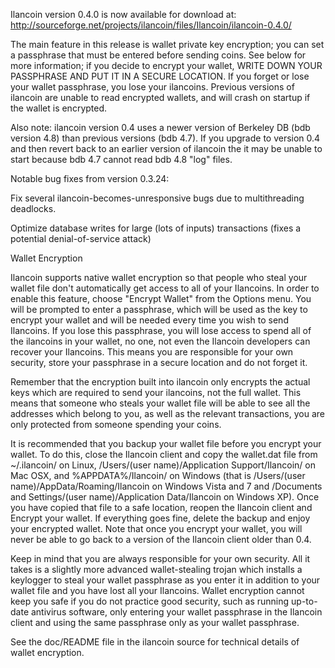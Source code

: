 Ilancoin version 0.4.0 is now available for download at:
http://sourceforge.net/projects/ilancoin/files/Ilancoin/ilancoin-0.4.0/

The main feature in this release is wallet private key encryption;
you can set a passphrase that must be entered before sending coins.
See below for more information; if you decide to encrypt your wallet,
WRITE DOWN YOUR PASSPHRASE AND PUT IT IN A SECURE LOCATION. If you
forget or lose your wallet passphrase, you lose your ilancoins.
Previous versions of ilancoin are unable to read encrypted wallets,
and will crash on startup if the wallet is encrypted.

Also note: ilancoin version 0.4 uses a newer version of Berkeley DB
(bdb version 4.8) than previous versions (bdb 4.7). If you upgrade
to version 0.4 and then revert back to an earlier version of ilancoin
the it may be unable to start because bdb 4.7 cannot read bdb 4.8
"log" files.


Notable bug fixes from version 0.3.24:

Fix several ilancoin-becomes-unresponsive bugs due to multithreading
deadlocks.

Optimize database writes for large (lots of inputs) transactions
(fixes a potential denial-of-service attack)


Wallet Encryption

Ilancoin supports native wallet encryption so that people who steal your
wallet file don't automatically get access to all of your Ilancoins.
In order to enable this feature, choose "Encrypt Wallet" from the
Options menu.  You will be prompted to enter a passphrase, which
will be used as the key to encrypt your wallet and will be needed
every time you wish to send Ilancoins.  If you lose this passphrase,
you will lose access to spend all of the ilancoins in your wallet,
no one, not even the Ilancoin developers can recover your Ilancoins.
This means you are responsible for your own security, store your
passphrase in a secure location and do not forget it.

Remember that the encryption built into ilancoin only encrypts the
actual keys which are required to send your ilancoins, not the full
wallet.  This means that someone who steals your wallet file will
be able to see all the addresses which belong to you, as well as the
relevant transactions, you are only protected from someone spending
your coins.

It is recommended that you backup your wallet file before you
encrypt your wallet.  To do this, close the Ilancoin client and
copy the wallet.dat file from ~/.ilancoin/ on Linux, /Users/(user
name)/Application Support/Ilancoin/ on Mac OSX, and %APPDATA%/Ilancoin/
on Windows (that is /Users/(user name)/AppData/Roaming/Ilancoin on
Windows Vista and 7 and /Documents and Settings/(user name)/Application
Data/Ilancoin on Windows XP).  Once you have copied that file to a
safe location, reopen the Ilancoin client and Encrypt your wallet.
If everything goes fine, delete the backup and enjoy your encrypted
wallet.  Note that once you encrypt your wallet, you will never be
able to go back to a version of the Ilancoin client older than 0.4.

Keep in mind that you are always responsible for your own security.
All it takes is a slightly more advanced wallet-stealing trojan which
installs a keylogger to steal your wallet passphrase as you enter it
in addition to your wallet file and you have lost all your Ilancoins.
Wallet encryption cannot keep you safe if you do not practice
good security, such as running up-to-date antivirus software, only
entering your wallet passphrase in the Ilancoin client and using the
same passphrase only as your wallet passphrase.

See the doc/README file in the ilancoin source for technical details
of wallet encryption.
